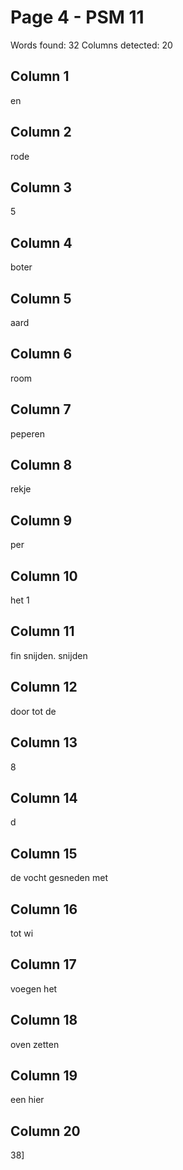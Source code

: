 # Page 4 - PSM 11

Words found: 32
Columns detected: 20

## Column 1

en

## Column 2

rode

## Column 3

5

## Column 4

boter

## Column 5

aard

## Column 6

room

## Column 7

peperen

## Column 8

rekje

## Column 9

per

## Column 10

het 1

## Column 11

fin snijden. snijden

## Column 12

door tot de

## Column 13

8

## Column 14

d

## Column 15

de vocht gesneden met

## Column 16

tot wi

## Column 17

voegen het

## Column 18

oven zetten

## Column 19

een hier

## Column 20

38]
